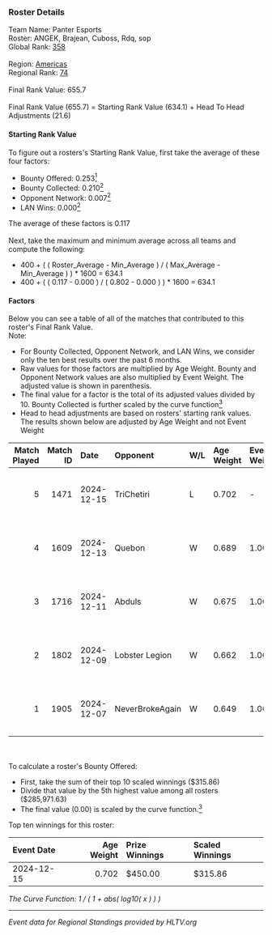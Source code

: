 ### Roster Details<br />
Team Name: Panter Esports<br />
Roster: ANGEK, Brajean, Cuboss, Rdq, sop<br />
Global Rank: [358](../../standings_global_2025_02_28.md)<br />
<br />
Region: [Americas]( ../../standings_americas_2025_02_28.md)<br />
Regional Rank: [74]( ../../standings_americas_2025_02_28.md)<br />
<br />
Final Rank Value:  655.7<br />
<br />
Final Rank Value (655.7) = Starting Rank Value (634.1) + Head To Head Adjustments (21.6)<br />

#### Starting Rank Value<br />
To figure out a rosters's Starting Rank Value, first take the average of these four factors:<br />
- Bounty Offered: 0.253[<sup>1</sup>](#table2)
- Bounty Collected: 0.210[<sup>2</sup>](#table1)
- Opponent Network: 0.007[<sup>2</sup>](#table1)
- LAN Wins: 0.000[<sup>2</sup>](#table1)

The average of these factors is 0.117<br />
<br />
Next, take the maximum and minimum average across all teams and compute the following:<br />
- 400 + ( ( Roster_Average - Min_Average ) / ( Max_Average - Min_Average ) ) * 1600 = 634.1
- 400 + ( ( 0.117 - 0.000 ) / ( 0.802 - 0.000 ) ) * 1600 = 634.1


#### Factors<br />
Below you can see a table of all of the matches that contributed to this roster's Final Rank Value.<br />
Note:<br />

- For Bounty Collected, Opponent Network, and LAN Wins, we consider only the ten best results over the past 6 months.
- Raw values for those factors are multiplied by Age Weight. Bounty and Opponent Network values are also multiplied by Event Weight. The adjusted value is shown in parenthesis.
- The final value for a factor is the total of its adjusted values divided by 10. Bounty Collected is further scaled by the curve function[<sup>3</sup>](#curveFunction)
- Head to head adjustments are based on rosters' starting rank values. The results shown below are adjusted by Age Weight and not Event Weight
<span id="table1"></span><br />


| Match Played | Match ID | Date       | Opponent        | W/L | Age Weight | Event Weight | Bounty Collected | Opponent Network | LAN Wins  | H2H Adj. | Roster                           |
| -: | -: | :- | :- | :- | :- | :- | :- | :- | :- | -: | :- |
|            5 |     1471 | 2024-12-15 | TriChetiri      | L   | 0.702      | -            | -                | -                | -         |   -11.07 | ANGEK, Brajean, Cuboss, Rdq, sop |
|            4 |     1609 | 2024-12-13 | Quebon          | W   | 0.689      | 1.000        | 0.001 (0.001)    | 0.031 (0.021)    | 0 (0.000) |     9.23 | ANGEK, Brajean, Cuboss, Rdq, sop |
|            3 |     1716 | 2024-12-11 | Abduls          | W   | 0.675      | 1.000        | 0.001 (0.001)    | 0.065 (0.044)    | 0 (0.000) |     9.98 | ANGEK, Brajean, Cuboss, Rdq, sop |
|            2 |     1802 | 2024-12-09 | Lobster Legion  | W   | 0.662      | 1.000        | 0.000 (0.000)    | 0.000 (0.000)    | 0 (0.000) |     6.62 | ANGEK, Brajean, Cuboss, Rdq, sop |
|            1 |     1905 | 2024-12-07 | NeverBrokeAgain | W   | 0.649      | 1.000        | 0.000 (0.000)    | 0.000 (0.000)    | 0 (0.000) |     6.84 | ANGEK, Brajean, Cuboss, Rdq, sop |

<br />
<span id="table2"></span><br />
To calculate a roster's Bounty Offered:<br />

- First, take the sum of their top 10 scaled winnings ($315.86)
- Divide that value by the 5th highest value among all rosters ($285,971.63)
- The final value (0.00) is scaled by the curve function.[<sup>3</sup>](#curveFunction)

Top ten winnings for this roster:<br />

| Event Date | Age Weight | Prize Winnings | Scaled Winnings |
| :- | -: | :- | :- |
| 2024-12-15 |      0.702 | $450.00        | $315.86         |


<span id="curveFunction"></span>_The Curve Function: 1 / ( 1 + abs( log10( x ) ) )_<br />

---
_Event data for Regional Standings provided by HLTV.org_<br />
